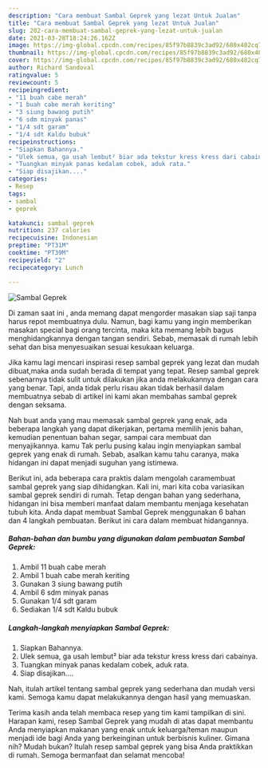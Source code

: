 ```yaml
---
description: "Cara membuat Sambal Geprek yang lezat Untuk Jualan"
title: "Cara membuat Sambal Geprek yang lezat Untuk Jualan"
slug: 202-cara-membuat-sambal-geprek-yang-lezat-untuk-jualan
date: 2021-03-28T18:24:26.162Z
image: https://img-global.cpcdn.com/recipes/85f97b8839c3ad92/680x482cq70/sambal-geprek-foto-resep-utama.jpg
thumbnail: https://img-global.cpcdn.com/recipes/85f97b8839c3ad92/680x482cq70/sambal-geprek-foto-resep-utama.jpg
cover: https://img-global.cpcdn.com/recipes/85f97b8839c3ad92/680x482cq70/sambal-geprek-foto-resep-utama.jpg
author: Richard Sandoval
ratingvalue: 5
reviewcount: 5
recipeingredient:
- "11 buah cabe merah"
- "1 buah cabe merah keriting"
- "3 siung bawang putih"
- "6 sdm minyak panas"
- "1/4 sdt garam"
- "1/4 sdt Kaldu bubuk"
recipeinstructions:
- "Siapkan Bahannya."
- "Ulek semua, ga usah lembut² biar ada tekstur kress kress dari cabainya."
- "Tuangkan minyak panas kedalam cobek, aduk rata."
- "Siap disajikan...."
categories:
- Resep
tags:
- sambal
- geprek

katakunci: sambal geprek 
nutrition: 237 calories
recipecuisine: Indonesian
preptime: "PT31M"
cooktime: "PT39M"
recipeyield: "2"
recipecategory: Lunch

---
```



![Sambal Geprek](https://img-global.cpcdn.com/recipes/85f97b8839c3ad92/680x482cq70/sambal-geprek-foto-resep-utama.jpg)

Di zaman  saat ini , anda memang dapat mengorder masakan siap saji tanpa harus repot membuatnya dulu. Namun, bagi kamu yang ingin memberikan masakan special bagi orang tercinta, maka kita memang lebih bagus menghidangkannya dengan tangan sendiri. Sebab, memasak di rumah lebih sehat dan bisa menyesuaikan sesuai kesukaan keluarga.

Jika kamu lagi mencari inspirasi resep sambal geprek yang lezat dan mudah dibuat,maka anda sudah berada di tempat yang tepat. Resep sambal geprek  sebenarnya tidak sulit untuk dilakukan jika anda melakukannya dengan cara yang benar. Tapi, anda tidak perlu risau akan tidak berhasil dalam membuatnya 
sebab di artikel ini kami akan membahas sambal geprek dengan seksama.  



Nah buat anda yang mau memasak sambal geprek yang enak, ada beberapa langkah yang dapat dikerjakan, pertama memilih jenis bahan, kemudian penentuan bahan segar, sampai cara membuat dan menyajikannya. kamu Tak perlu pusing kalau ingin menyiapkan sambal geprek yang enak di rumah. Sebab, asalkan kamu  tahu caranya, maka hidangan ini dapat menjadi suguhan yang istimewa.

Berikut ini, ada beberapa cara praktis  dalam mengolah caramembuat sambal geprek yang siap dihidangkan. Kali ini, mari kita coba variasikan sambal geprek sendiri di rumah. Tetap dengan bahan yang sederhana, hidangan ini bisa memberi manfaat dalam membantu menjaga kesehatan tubuh kita. Anda dapat membuat Sambal Geprek menggunakan 6 bahan dan 4 langkah pembuatan. Berikut ini cara dalam membuat hidangannya.

<!--inarticleads1-->

##### Bahan-bahan dan bumbu yang digunakan dalam pembuatan Sambal Geprek:

1. Ambil 11 buah cabe merah
1. Ambil 1 buah cabe merah keriting
1. Gunakan 3 siung bawang putih
1. Ambil 6 sdm minyak panas
1. Gunakan 1/4 sdt garam
1. Sediakan 1/4 sdt Kaldu bubuk




<!--inarticleads2-->

##### Langkah-langkah menyiapkan Sambal Geprek:

1. Siapkan Bahannya.
1. Ulek semua, ga usah lembut² biar ada tekstur kress kress dari cabainya.
1. Tuangkan minyak panas kedalam cobek, aduk rata.
1. Siap disajikan....




Nah, itulah artikel tentang  sambal geprek  yang sederhana dan mudah versi kami. Semoga kamu dapat melakukannya dengan hasil yang memuaskan. 

Terima kasih anda telah membaca resep yang tim kami tampilkan di sini. Harapan kami, resep  Sambal Geprek yang mudah di atas dapat membantu Anda menyiapkan makanan yang enak untuk keluarga/teman maupun menjadi ide bagi Anda yang berkeinginan untuk berbisnis kuliner. Gimana nih? Mudah bukan? Itulah resep sambal geprek yang bisa Anda praktikkan di rumah. Semoga bermanfaat dan selamat mencoba!

